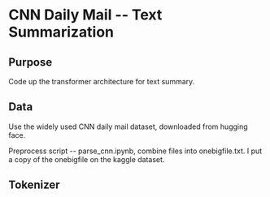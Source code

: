 # CNN Daily Mail -- Text Summarization
## Purpose
Code up the transformer architecture for text summary.

## Data
Use the widely used CNN daily mail dataset, downloaded from hugging face.

Preprocess script -- parse_cnn.ipynb, combine files into onebigfile.txt. I put a copy of the onebigfile on the kaggle dataset.

## Tokenizer 
